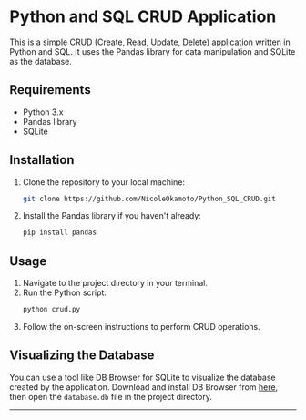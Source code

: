 # Python and SQL CRUD Application

This is a simple CRUD (Create, Read, Update, Delete) application written in Python and SQL. It uses the Pandas library for data manipulation and SQLite as the database.

## Requirements
- Python 3.x
- Pandas library
- SQLite

## Installation
1. Clone the repository to your local machine:
   ```bash
   git clone https://github.com/NicoleOkamoto/Python_SQL_CRUD.git
   ```
2. Install the Pandas library if you haven't already:
   ```bash
   pip install pandas
   ```

## Usage
1. Navigate to the project directory in your terminal.
2. Run the Python script:
   ```bash
   python crud.py
   ```
3. Follow the on-screen instructions to perform CRUD operations.

## Visualizing the Database
You can use a tool like DB Browser for SQLite to visualize the database created by the application. Download and install DB Browser from [here](https://sqlitebrowser.org/), then open the `database.db` file in the project directory.

---